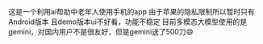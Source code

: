 这是一个利用ai帮助中老年人使用手机的app
由于苹果的隐私限制所以暂时只有Android版本
且demo版本ui不好看，功能不稳定
目前多模态大模型使用的是gemini，对国内用户不是很友好，但是gemini送了500刀😄
